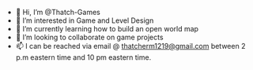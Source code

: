 - 👋 Hi, I’m @Thatch-Games
- 👀 I’m interested in Game and Level Design
- 🌱 I’m currently learning how to build an open world map
- 💞️ I’m looking to collaborate on game projects
- 📫 I can be reached via email @ thatcherm1219@gmail.com between 2 p.m eastern time and 10 pm eastern time.

<!---
Thatch-Games/Thatch-Games is a ✨ special ✨ repository because its `README.md` (this file) appears on your GitHub profile.
You can click the Preview link to take a look at your changes.
--->
